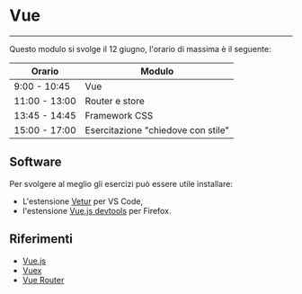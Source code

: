# Vue

---

Questo modulo si svolge il 12 giugno, l'orario di massima è il seguente:

Orario | Modulo
--- | ---
9:00 - 10:45  | Vue
11:00 - 13:00 | Router e store
13:45 - 14:45 | Framework CSS
15:00 - 17:00 | Esercitazione "chiedove con stile"

## Software

Per svolgere al meglio gli esercizi può essere utile installare:

* L'estensione [Vetur](https://marketplace.visualstudio.com/items?itemName=octref.vetur) per VS Code,
* l'estensione [Vue.js devtools](https://addons.mozilla.org/en-US/firefox/addon/vue-js-devtools/) per Firefox.

## Riferimenti

* [Vue.js](https://vuejs.org/)
* [Vuex](https://vuex.vuejs.org/)
* [Vue Router](https://router.vuejs.org/)
